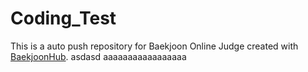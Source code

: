 # Coding_Test
This is a auto push repository for Baekjoon Online Judge created with [BaekjoonHub](https://github.com/BaekjoonHub/BaekjoonHub).
asdasd
aaaaaaaaaaaaaaaaa
